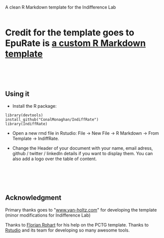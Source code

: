    A clean R Markdown template for the Indifference Lab 
   <br><br>
   
   Credit for the template goes to EpuRate is [a custom R Markdown template](https://holtzy.github.io/epuRate/)
===================

<br><br><br>

Using it
--------

- Install the R package:
```
library(devtools)
install_github("ConalMonaghan/IndiffRate")
library(IndiffRate)
```
- Open a new rmd file in Rstudio: File -> New File -> R Markdown -> From Template -> IndiffRate.

- Change  the Header of your document with your name, email adress, github / twitter / linkedIn details if you want to display them. You can also add a logo over the table of content.




<br><br><br>
Acknowledgment
--------
Primary thanks goes to "www.yan-holtz.com" for developing the template (minor modifications for Indifference Lab)

Thanks to [Florian Rohart](http://florian.rohart.free.fr/Professional_page/Home.html) for his help on the PCTG template. Thanks to [Rstudio](https://www.rstudio.com) and its team for developing so many awesome tools.
